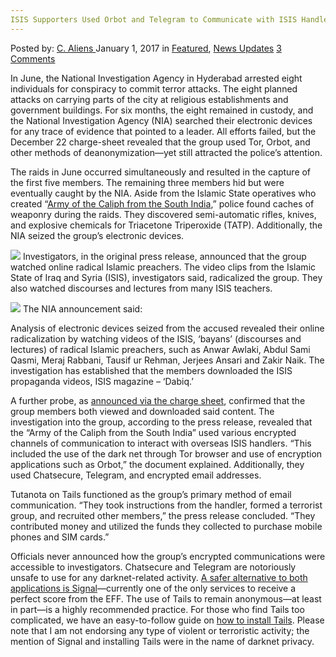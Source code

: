 ```yaml
---
ISIS Supporters Used Orbot and Telegram to Communicate with ISIS Handlers
---
```

<article class="post-listing post-17263 post type-post status-publish format-standard has-post-thumbnail hentry  tag-communicate tag-handlers tag-isis tag-orbot tag-supporters tag-telegram">
    <div class="post-inner">
        <span>Posted by: <a href="https://www.deepdotweb.com/author/caliens/" title="">C. Aliens </a></span>
    <span>January 1, 2017</span>
    <span>in <a href="https://www.deepdotweb.com/category/deepdot-news/" rel="category tag">Featured</a>, <a href="https://www.deepdotweb.com/category/news-updates/" rel="category tag">News Updates</a></span>
    <span><a href="https://www.deepdotweb.com/2017/01/01/isis-supporters-used-orbot-telegram-communicate-isis-handlers/#comments">3 Comments</a></span>
    </p>
    <div class="clear"></div>
    <div class="entry">
    <p>In June, the National Investigation Agency in Hyderabad arrested eight individuals for conspiracy to commit terror attacks. The eight planned attacks on carrying parts of the city at religious establishments and government buildings. For six months, the eight remained in custody, and the National Investigation Agency (NIA) searched their electronic devices for any trace of evidence that pointed to a leader. All efforts failed, but the December 22 charge-sheet revealed that the group used Tor, Orbot, and other methods of deanonymization—yet still attracted the police’s attention.</p>
    <p>The raids in June occurred simultaneously and resulted in the capture of the first five members. The remaining three members hid but were eventually caught by the NIA. Aside from the Islamic State operatives who created “<a href="http://timesofindia.indiatimes.com/city/hyderabad/nia-files-chargesheet-against-8-is-backers/articleshow/56134588.cms">Army of the Caliph from the South India</a>,” police found caches of weaponry during the raids. They discovered semi-automatic rifles, knives, and explosive chemicals for Triacetone Triperoxide (TATP). Additionally, the NIA seized the group’s electronic devices.</p>
    <p><img class="wp-image-17269 aligncenter" src="https://www.deepdotweb.com/wp-content/uploads/2016/12/word-image-39.jpeg" srcset="https://www.deepdotweb.com/wp-content/uploads/2016/12/word-image-39.jpeg 850w, https://www.deepdotweb.com/wp-content/uploads/2016/12/word-image-39-300x219.jpeg 300w" sizes="(max-width: 850px) 100vw, 850px"/> Investigators, in the original press release, announced that the group watched online radical Islamic preachers. The video clips from the Islamic State of Iraq and Syria (ISIS), investigators said, radicalized the group. They also watched discourses and lectures from many ISIS teachers.</p>
    <p><img class="wp-image-17270 aligncenter" src="https://www.deepdotweb.com/wp-content/uploads/2016/12/word-image-136.png" srcset="https://www.deepdotweb.com/wp-content/uploads/2016/12/word-image-136.png 813w, https://www.deepdotweb.com/wp-content/uploads/2016/12/word-image-136-300x79.png 300w" sizes="(max-width: 813px) 100vw, 813px"/> The NIA announcement said:</p>
    <p>Analysis of electronic devices seized from the accused revealed their online radicalization by watching videos of the ISIS, &#8216;bayans&#8217; (discourses and lectures) of radical Islamic preachers, such as Anwar Awlaki, Abdul Sami Qasmi, Meraj Rabbani, Tausif ur Rehman, Jerjees Ansari and Zakir Naik. The investigation has established that the members downloaded the ISIS propaganda videos, ISIS magazine &#8211; &#8216;Dabiq.&#8217;</p>
    <p>A further probe, as <a href="https://www.scribd.com/document/334959160/NIA-Charge-Sheet">announced via the charge sheet</a>, confirmed that the group members both viewed and downloaded said content. The investigation into the group, according to the press release, revealed that the “Army of the Caliph from the South India” used various encrypted channels of communication to interact with overseas ISIS handlers. “This included the use of the dark net through Tor browser and use of encryption applications such as Orbot,” the document explained. Additionally, they used Chatsecure, Telegram, and encrypted email addresses.</p>
    <p>Tutanota on Tails functioned as the group’s primary method of email communication. “They took instructions from the handler, formed a terrorist group, and recruited other members,” the press release concluded. “They contributed money and utilized the funds they collected to purchase mobile phones and SIM cards.”</p>
    <p>Officials never announced how the group’s encrypted communications were accessible to investigators. Chatsecure and Telegram are notoriously unsafe to use for any darknet-related activity. <a href="https://www.deepdotweb.com/2016/06/22/brief-comparison-secure-messaging-apps/">A safer alternative to both applications is Signal</a>—currently one of the only services to receive a perfect score from the EFF. The use of Tails to remain anonymous—at least in part—is a highly recommended practice. For those who find Tails too complicated, we have an easy-to-follow guide on <a href="https://www.deepdotweb.com/2015/06/05/in-depth-guide-to-tails-persistence/">how to install Tails</a>. Please note that I am not endorsing any type of violent or terroristic activity; the mention of Signal and installing Tails were in the name of darknet privacy.</p>
    </div>
    <span style="display:none"><a href="https://www.deepdotweb.com/tag/communicate/" rel="tag">communicate</a> <a href="https://www.deepdotweb.com/tag/handlers/" rel="tag">handlers</a> <a href="https://www.deepdotweb.com/tag/isis/" rel="tag">isis</a> <a href="https://www.deepdotweb.com/tag/orbot/" rel="tag">orbot</a> <a href="https://www.deepdotweb.com/tag/supporters/" rel="tag">supporters</a> <a href="https://www.deepdotweb.com/tag/telegram/" rel="tag">telegram</a></span> <span style="display:none" class="updated">2017-01-01</span>
    <div style="display:none" class="vcard author" itemprop="author" itemscope itemtype="http://schema.org/Person"><strong class="fn" itemprop="name"><a href="https://www.deepdotweb.com/author/caliens/" title="Posts by C. Aliens" rel="author">C. Aliens</a></strong></div>
    </div>
</article>

